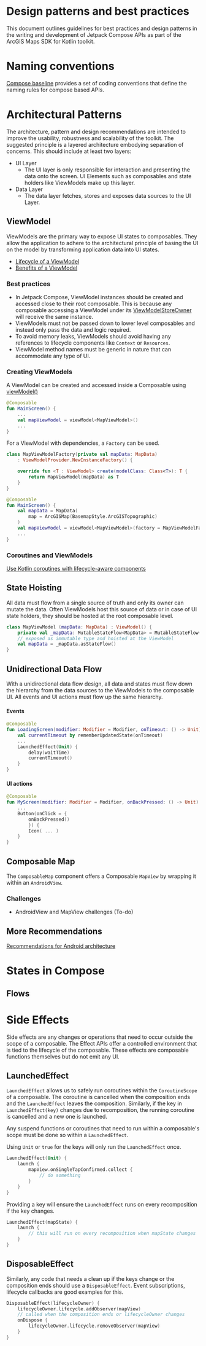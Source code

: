 # Design patterns and best practices

This document outlines guidelines for best practices and design patterns in the writing and development of Jetpack Compose APIs as part of the ArcGIS Maps SDK for Kotlin toolkit.

# Naming conventions

[Compose baseline](https://github.com/androidx/androidx/blob/androidx-main/compose/docs/compose-api-guidelines.md#compose-baseline) provides a set of coding conventions that define the naming rules for compose based APIs. 

# Architectural Patterns

The architecture, pattern and design recommendations are intended to improve the usability, robustness and scalability of the toolkit. The suggested principle is a layered architecture embodying separation of concerns. This should include at least two layers:
- UI Layer
  - The UI layer is only responsible for interaction and presenting the data onto the screen. UI Elements such as composables and state holders like ViewModels make up this layer.
- Data Layer
  - The data layer fetches, stores and exposes data sources to the UI Layer.

## ViewModel

ViewModels are the primary way to expose UI states to composables. They allow the application to adhere to the architectural principle of basing the UI on the model by transforming application data into UI states. 
- [Lifecycle of a ViewModel](https://developer.android.com/topic/libraries/architecture/viewmodel#lifecycle)
- [Benefits of a ViewModel](https://developer.android.com/topic/libraries/architecture/viewmodel#viewmodel-benefits)

### Best practices

- In Jetpack Compose, ViewModel instances should be created and accessed close to their root composable. This is because any composable accessing a ViewModel under its [ViewModelStoreOwner](https://developer.android.com/reference/kotlin/androidx/lifecycle/ViewModelStoreOwner) will receive the same instance.
- ViewModels must not be passed down to lower level composables and instead only pass the data and logic required.
- To avoid memory leaks, ViewModels should avoid having any references to lifecycle components like `Context` or `Resources`.
- ViewModel method names must be generic in nature that can accommodate any type of UI.

### Creating ViewModels

A ViewModel can be created and accessed inside a Composable using [viewModel()](https://developer.android.com/reference/kotlin/androidx/lifecycle/viewmodel/compose/package-summary#viewmodel)

```kotlin
@Composable
fun MainScreen() {
    ...
    val mapViewModel = viewModel<MapViewModel>()
    ...
}
```

For a ViewModel with dependencies, a `Factory` can be used.


```kotlin
class MapViewModelFactory(private val mapData: MapData) 
    : ViewModelProvider.NewInstanceFactory() {

    override fun <T : ViewModel> create(modelClass: Class<T>): T {
        return MapViewModel(mapData) as T
    }
}
```

```kotlin
@Composable
fun MainScreen() {
    val mapData = MapData(
        map = ArcGISMap(BasemapStyle.ArcGISTopographic)
    )
    val mapViewModel = viewModel<MapViewModel>(factory = MapViewModelFactory(mapData))
    ...
}
```

### Coroutines and ViewModels

[Use Kotlin coroutines with lifecycle-aware components](https://developer.android.com/topic/libraries/architecture/coroutines)

## State Hoisting

All data must flow from a single source of truth and only its owner can mutate the data. Often ViewModels host this source of data or in case of UI state holders, they should be hosted at the root composable level.

```kotlin
class MapViewModel (mapData: MapData) : ViewModel() {
    private val _mapData: MutableStateFlow<MapData> = MutableStateFlow(mapData)
    // exposed as immutable type and hoisted at the ViewModel
    val mapData = _mapData.asStateFlow()
}
```

## Unidirectional Data Flow

With a unidirectional data flow design, all data and states must flow down the hierarchy from the data sources to the ViewModels to the composable UI. All events and UI actions must flow up the same hierarchy.

#### Events

```kotlin
@Composable 
fun LoadingScreen(modifier: Modifier = Modifier, onTimeout: () -> Unit) {
    val currentTimeout by rememberUpdatedState(onTimeout)
    ...
    LaunchedEffect(Unit) { 
        delay(waitTime)
        currentTimeout() 
    }
}
```

#### UI actions

```kotlin
@Composable
fun MyScreen(modifier: Modifier = Modifier, onBackPressed: () -> Unit) {
    ...
    Button(onClick = {
        onBackPressed()
        }) {
        Icon( ... )
    }
}
```


## Composable Map

The `ComposableMap` component offers a Composable `MapView` by wrapping it within an `AndroidView`.

### Challenges
- AndroidView and MapView challenges (To-do)

## More Recommendations

[Recommendations for Android architecture](https://developer.android.com/topic/architecture/recommendations)

# States in Compose

## Flows

# Side Effects

Side effects are any changes or operations that need to occur outside the scope of a composable. The Effect APIs offer a controlled environment that is tied to the lifecycle of the composable. These effects are composable functions themselves but do not emit any UI.

## LaunchedEffect

`LaunchedEffect` allows us to safely run coroutines within the `CoroutineScope` of a composable. The coroutine is cancelled when the composition ends and the `LaunchedEffect` leaves the composition. Similarly, if the key in `LaunchedEffect(key)` changes due to recomposition, the running coroutine is cancelled and a new one is launched.

Any suspend functions or coroutines that need to run within a composable's scope must be done so within a `LaunchedEffect`.

Using `Unit` or `true` for the keys will only run the `LaunchedEffect` once.

```kotlin
LaunchedEffect(Unit) {
    launch {
        mapView.onSingleTapConfirmed.collect {
            // do something
        }
    }
}
```


Providing a key will ensure the `LaunchedEffect` runs on every recomposition if the key changes.

```kotlin
LaunchedEffect(mapState) {
    launch {
        // this will run on every recomposition when mapState changes
    }
}
```


## DisposableEffect

Similarly, any code that needs a clean up if the keys change or the composition ends should use a `DisposableEffect`. Event subscriptions, lifecycle callbacks are good examples for this.

```kotlin
DisposableEffect(lifecycleOwner) {
    lifecycleOwner.lifecycle.addObserver(mapView)
    // called when the composition ends or lifecycleOwner changes
    onDispose {
        lifecycleOwner.lifecycle.removeObserver(mapView)
    }
}
```
